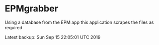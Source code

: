 # EPMgrabber
Using a database from the EPM app this application scrapes the files as required


Latest backup: Sun Sep 15 22:05:01 UTC 2019
